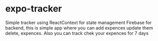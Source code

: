 # expo-tracker
Simple tracker using ReactContext for state management Firebase for backend, this is simple app where you can add expences update them delete, expences. Also you can track chek your expences for 7 days
